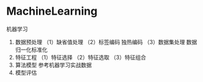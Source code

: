 # MachineLearning
机器学习
1. 数据预处理
（1）缺省值处理
（2）标签编码  独热编码
（3）数据集处理 数据归一化标准化
2. 特征工程
（1）特征选择
（2）特征选取
（3）特征组合
3. 算法模型
  参考机器学习实战数据
4. 模型评估
